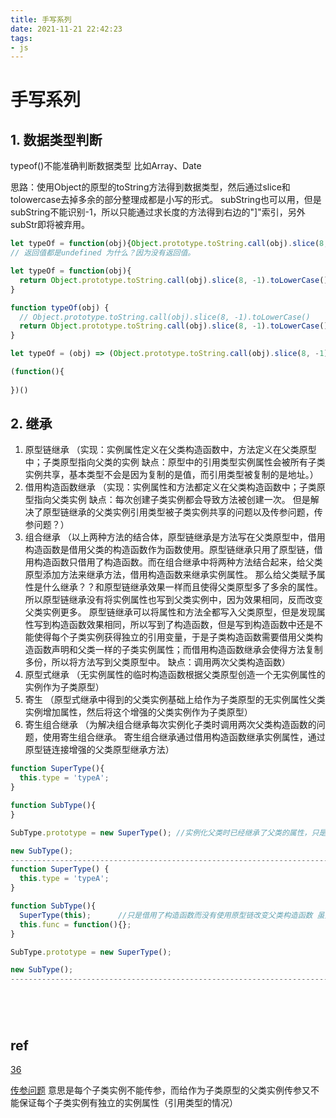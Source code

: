 ```yaml
---
title: 手写系列
date: 2021-11-21 22:42:23
tags:
- js
---
```

# 手写系列

## 1. 数据类型判断

typeof()不能准确判断数据类型 比如Array、Date

思路：使用Object的原型的toString方法得到数据类型，然后通过slice和tolowercase去掉多余的部分整理成都是小写的形式。
subString也可以用，但是subString不能识别-1，所以只能通过求长度的方法得到右边的"]"索引，另外subStr即将被弃用。

```javascript
let typeOf = function(obj){Object.prototype.toString.call(obj).slice(8, -1).toLowerCase()}
// 返回值都是undefined 为什么？因为没有返回值。

let typeOf = function(obj){
  return Object.prototype.toString.call(obj).slice(8, -1).toLowerCase()
}

function typeOf(obj) {
  // Object.prototype.toString.call(obj).slice(8, -1).toLowerCase()
  return Object.prototype.toString.call(obj).slice(8, -1).toLowerCase() //需要reutrn
}

let typeOf = (obj) => (Object.prototype.toString.call(obj).slice(8, -1).toLowerCase())
```

```javascript
(function(){
  
})()
```

## 2. 继承

1. 原型链继承
（实现：实例属性定义在父类构造函数中，方法定义在父类原型中；子类原型指向父类的实例
缺点：原型中的引用类型实例属性会被所有子类实例共享，基本类型不会是因为复制的是值，而引用类型被复制的是地址。）
2. 借用构造函数继承
（实现：实例属性和方法都定义在父类构造函数中；子类原型指向父类实例
缺点：每次创建子类实例都会导致方法被创建一次。
但是解决了原型链继承的父类实例引用类型被子类实例共享的问题以及传参问题，传参问题？）
3. 组合继承
（以上两种方法的结合体，原型链继承是方法写在父类原型中，借用构造函数是借用父类的构造函数作为函数使用。原型链继承只用了原型链，借用构造函数只借用了构造函数。而在组合继承中将两种方法结合起来，给父类原型添加方法来继承方法，借用构造函数来继承实例属性。
那么给父类赋予属性是什么继承？？和原型链继承效果一样而且使得父类原型多了多余的属性。
所以原型链继承没有将实例属性也写到父类实例中，因为效果相同，反而改变父类实例更多。
原型链继承可以将属性和方法全都写入父类原型，但是发现属性写到构造函数效果相同，所以写到了构造函数，但是写到构造函数中还是不能使得每个子类实例获得独立的引用变量，于是子类构造函数需要借用父类构造函数声明和父类一样的子类实例属性；而借用构造函数继承会使得方法复制多份，所以将方法写到父类原型中。
缺点：调用两次父类构造函数）
4. 原型式继承
（无实例属性的临时构造函数根据父类原型创造一个无实例属性的实例作为子类原型）
5. 寄生
（原型式继承中得到的父类实例基础上给作为子类原型的无实例属性父类实例增加属性，然后将这个增强的父类实例作为子类原型）
6. 寄生组合继承
（为解决组合继承每次实例化子类时调用两次父类构造函数的问题，使用寄生组合继承。
寄生组合继承通过借用构造函数继承实例属性，通过原型链连接增强的父类原型继承方法）



```javascript
function SuperType(){
  this.type = 'typeA';
}

function SubType(){
}

SubType.prototype = new SuperType(); //实例化父类时已经继承了父类的属性，只是引用类型子类实例不能独立拥有 所以叫原型链继承

new SubType();
-----------------------------------------------------------------------------
function SuperType() {
  this.type = 'typeA';
}

function SubType(){
  SuperType(this);      //只是借用了构造函数而没有使用原型链改变父类构造函数 虽然子类使用原型链指向了父类实例
  this.func = function(){};
}

SubType.prototype = new SuperType();

new SubType();
-----------------------------------------------------------------------------






```


## ref

[36](https://juejin.cn/post/6946022649768181774#heading-0)

[传参问题](https://www.cnblogs.com/zhangguicheng/p/12768743.html)
意思是每个子类实例不能传参，而给作为子类原型的父类实例传参又不能保证每个子类实例有独立的实例属性（引用类型的情况）